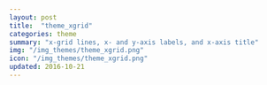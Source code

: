 ```yaml
---
layout: post
title:  "theme_xgrid"
categories: theme
summary: "x-grid lines, x- and y-axis labels, and x-axis title"
img: "/img_themes/theme_xgrid.png"
icon: "/img_themes/theme_xgrid.png"
updated: 2016-10-21
---
```

